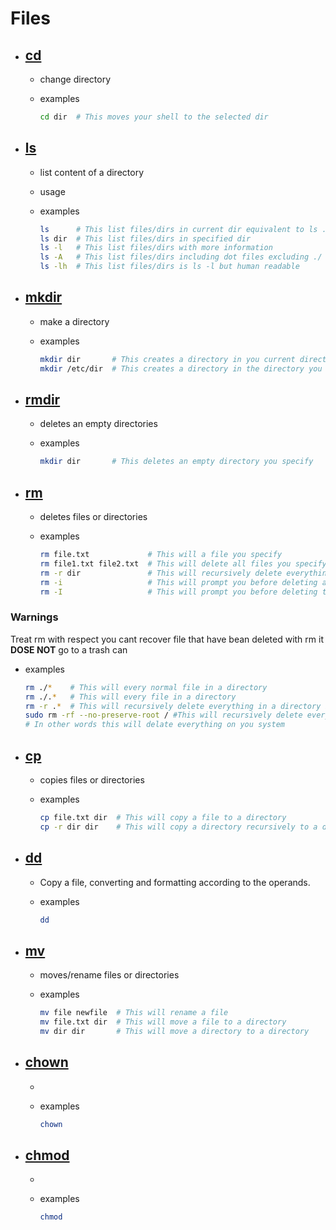 # Files

- ## [cd](http://manpages.ubuntu.com/manpages/jammy/en/man1/cd.1.html)

  - change directory
  - examples

    ```bash
    cd dir  # This moves your shell to the selected dir
    ```

- ## [ls](http://manpages.ubuntu.com/manpages/jammy/en/man1/ls.1.html)

  - list content of a directory
  - usage
  - examples

    ```bash
    ls      # This list files/dirs in current dir equivalent to ls ./
    ls dir  # This list files/dirs in specified dir
    ls -l   # This list files/dirs with more information
    ls -A   # This list files/dirs including dot files excluding ./ ../
    ls -lh  # This list files/dirs is ls -l but human readable
    ```

- ## [mkdir](http://manpages.ubuntu.com/manpages/jammy/en/man1/mkdir.1.html)

  - make a directory
  - examples

    ```bash
    mkdir dir       # This creates a directory in you current directory
    mkdir /etc/dir  # This creates a directory in the directory you specify
    ```

- ## [rmdir](http://manpages.ubuntu.com/manpages/jammy/en/man1/rmdir.1.html)

  - deletes an empty directories
  - examples

    ```bash
    mkdir dir       # This deletes an empty directory you specify
    ```

- ## [rm](http://manpages.ubuntu.com/manpages/jammy/en/man1/rm.1.html)

  - deletes files or directories
  - examples

    ```bash
    rm file.txt             # This will a file you specify
    rm file1.txt file2.txt  # This will delete all files you specify
    rm -r dir               # This will recursively delete everything in a directory
    rm -i                   # This will prompt you before deleting a file
    rm -I                   # This will prompt you before deleting three files or when removing recursively
    ```

### Warnings

Treat rm with respect you cant recover file that have bean deleted with rm it **DOSE NOT** go to a trash can

- examples

  ```bash
  rm ./*    # This will every normal file in a directory
  rm ./.*   # This will every file in a directory
  rm -r .*  # This will recursively delete everything in a directory including the sub directory
  sudo rm -rf --no-preserve-root / #This will recursively delete everything in / your root directory 
  # In other words this will delate everything on you system
  ```

- ## [cp](http://manpages.ubuntu.com/manpages/jammy/en/man1/cp.1.html)

  - copies files or directories
  - examples

    ```bash
    cp file.txt dir  # This will copy a file to a directory
    cp -r dir dir    # This will copy a directory recursively to a directory 
    ```

- ## [dd](http://manpages.ubuntu.com/manpages/jammy/en/man1/dd.1.html)

  - Copy a file, converting and formatting according to the operands.
  - examples

    ```bash
    dd 
    ```

- ## [mv](http://manpages.ubuntu.com/manpages/jammy/en/man1/mv.1.html)

  - moves/rename files or directories
  - examples

    ```bash
    mv file newfile  # This will rename a file
    mv file.txt dir  # This will move a file to a directory
    mv dir dir       # This will move a directory to a directory 
    ```

- ## [chown](http://manpages.ubuntu.com/manpages/jammy/en/man1/chown.1.html)

  -
  - examples

    ```bash
    chown
    ```

- ## [chmod](http://manpages.ubuntu.com/manpages/jammy/en/man1/chmod.1.html)

  -
  - examples

    ```bash
    chmod
    ```
